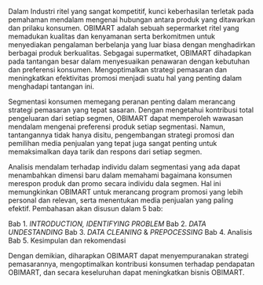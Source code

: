 
Dalam  Industri ritel yang sangat kompetitif, kunci keberhasilan terletak pada pemahaman mendalam mengenai hubungan antara produk yang ditawarkan dan prilaku konsumen. OBIMART adalah sebuah sepermarket ritel yang memadukan kualitas dan kenyamanan serta berkomitmen untuk menyediakan pengalaman berbelanja yang luar biasa dengan menghadirkan berbagai produk berkualitas. Sebgagai supermatket, OBIMART dihadapkan pada tantangan besar dalam menyesuaikan penawaran dengan kebutuhan dan preferensi konsumen. Mengoptimalkan strategi pemasaran dan meningkatkan efektivitas promosi menjadi suatu hal yang penting dalam menghadapi tantangan ini. 

Segmentasi konsumen memegang peranan penting dalam merancang strategi pemasaran yang tepat sasaran. Dengan mengetahui kontribusi total pengeluaran dari setiap segmen, OBIMART dapat memperoleh wawasan mendalam mengenai preferensi produk setiap segmentasi. Namun, tantangannya tidak hanya disitu, pengembangan strategi promosi dan pemilihan media penjualan yang tepat juga sangat penting untuk memaksimalkan daya tarik dan respons dari setiap segmen.

Analisis mendalam terhadap individu dalam segmentasi yang ada dapat menambahkan dimensi baru dalam memahami bagaimana konsumen merespon produk dan promo secara individu dala segmen. Hal ini memungkinkan OBIMART untuk merancang program promosi yang lebih personal dan relevan, serta menentukan media penjualan yang paling efektif. Pembahasan akan disusun dalam 5 bab:

Bab 1. *INTRODUCTION, IDENTIFYING PROBLEM*
Bab 2. *DATA UNDESTANDING*
Bab 3. *DATA CLEANING* & *PREPOCESSING*
Bab 4. Analisis
Bab 5. Kesimpulan dan rekomendasi

Dengan demikian, diharapkan OBIMART dapat menyempuranakan strategi pemasarannya, mengoptimalkan kontribusi konsumen terhadap pendapatan OBIMART, dan secara keseluruhan dapat meningkatkan bisnis OBIMART. 
